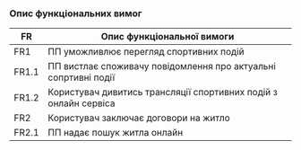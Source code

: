 ### Опис функціональних вимог

| FR | Опис функціональної вимоги |
|-----------------|-----------------|
| FR1  | ПП уможливлює перегляд спортивних подій  |
| FR1.1  | ПП вистлає споживачу повідомлення про актуальні сопртивні події   |
| FR1.2   | Користувач дивитись трансляції спортивних подій з онлайн сервіса   |
| FR2   | Користувач заключає договори на житло   |
| FR2.1   | ПП надає пошук житла онлайн   |
